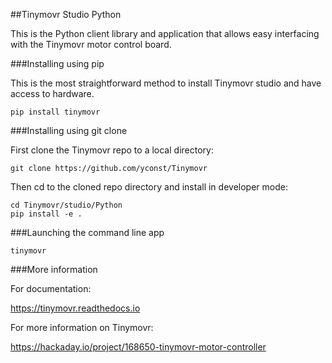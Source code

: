 ##Tinymovr Studio Python

This is the Python client library and application that allows easy interfacing with the Tinymovr motor control board.

###Installing using pip

This is the most straightforward method to install Tinymovr studio and have access to hardware.

    pip install tinymovr

###Installing using git clone

First clone the Tinymovr repo to a local directory:

    git clone https://github.com/yconst/Tinymovr

Then cd to the cloned repo directory and install in developer mode:

    cd Tinymovr/studio/Python
    pip install -e .

###Launching the command line app

    tinymovr

###More information

For documentation:

https://tinymovr.readthedocs.io

For more information on Tinymovr:

https://hackaday.io/project/168650-tinymovr-motor-controller
